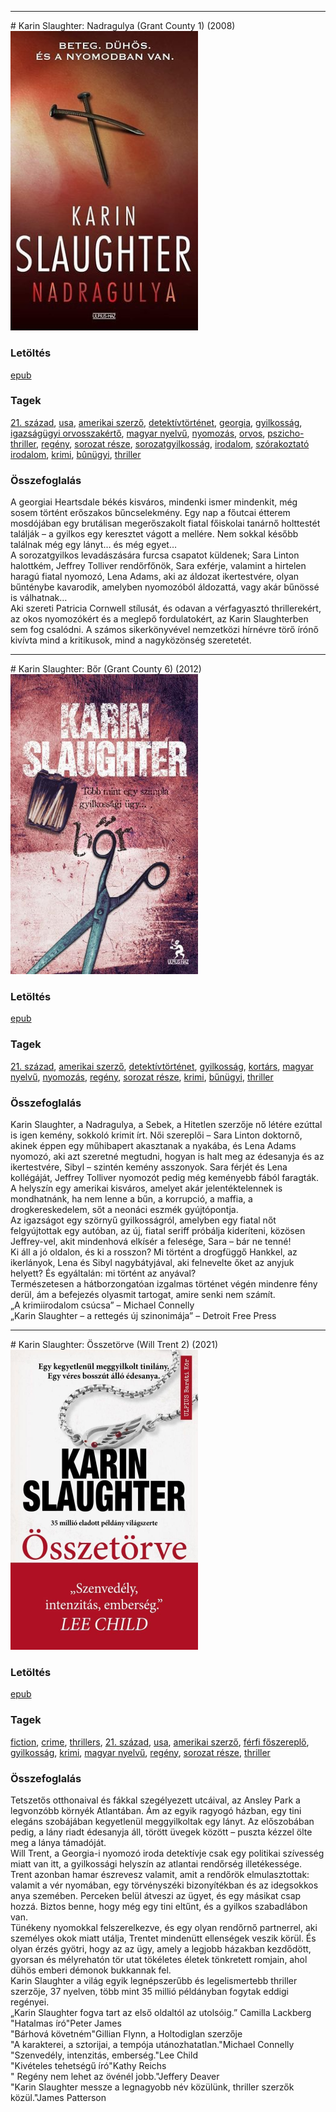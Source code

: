 <hr/>
# <a name="id_788">Karin Slaughter: Nadragulya (Grant County 1) (2008)</a>
<img src="https://github.com/BercziSandor/calibre_lib/raw/main/main/Karin%20Slaughter/Nadragulya%20%28788%29/cover.jpg" alt="cover" width="300"/>

### Letöltés
[epub](https://github.com/BercziSandor/calibre_lib/raw/main/main/Karin%20Slaughter/Nadragulya%20%28788%29/Nadragulya%20-%20Karin%20Slaughter.epub)

### Tagek
[21. század](https://github.com/berczisandor/calibre_lib/blob/main/main/_tags/21.%20sz%c3%a1zad.md), [usa](https://github.com/berczisandor/calibre_lib/blob/main/main/_tags/usa.md), [amerikai szerző](https://github.com/berczisandor/calibre_lib/blob/main/main/_tags/amerikai%20szerz%c5%91.md), [detektívtörténet](https://github.com/berczisandor/calibre_lib/blob/main/main/_tags/detekt%c3%advt%c3%b6rt%c3%a9net.md), [georgia](https://github.com/berczisandor/calibre_lib/blob/main/main/_tags/georgia.md), [gyilkosság](https://github.com/berczisandor/calibre_lib/blob/main/main/_tags/gyilkoss%c3%a1g.md), [igazságügyi orvosszakértő](https://github.com/berczisandor/calibre_lib/blob/main/main/_tags/igazs%c3%a1g%c3%bcgyi%20orvosszak%c3%a9rt%c5%91.md), [magyar nyelvű](https://github.com/berczisandor/calibre_lib/blob/main/main/_tags/magyar%20nyelv%c5%b1.md), [nyomozás](https://github.com/berczisandor/calibre_lib/blob/main/main/_tags/nyomoz%c3%a1s.md), [orvos](https://github.com/berczisandor/calibre_lib/blob/main/main/_tags/orvos.md), [pszicho-thriller](https://github.com/berczisandor/calibre_lib/blob/main/main/_tags/pszicho-thriller.md), [regény](https://github.com/berczisandor/calibre_lib/blob/main/main/_tags/reg%c3%a9ny.md), [sorozat része](https://github.com/berczisandor/calibre_lib/blob/main/main/_tags/sorozat%20r%c3%a9sze.md), [sorozatgyilkosság](https://github.com/berczisandor/calibre_lib/blob/main/main/_tags/sorozatgyilkoss%c3%a1g.md), [irodalom](https://github.com/berczisandor/calibre_lib/blob/main/main/_tags/irodalom.md), [szórakoztató irodalom](https://github.com/berczisandor/calibre_lib/blob/main/main/_tags/sz%c3%b3rakoztat%c3%b3%20irodalom.md), [krimi](https://github.com/berczisandor/calibre_lib/blob/main/main/_tags/krimi.md), [bûnügyi](https://github.com/berczisandor/calibre_lib/blob/main/main/_tags/b%c3%bbn%c3%bcgyi.md), [thriller](https://github.com/berczisandor/calibre_lib/blob/main/main/_tags/thriller.md)

### Összefoglalás
<div>
<p>A georgiai Heartsdale békés kisváros, mindenki ismer mindenkit, még sosem történt erőszakos bűncselekmény. Egy nap a főutcai étterem mosdójában egy brutálisan megerőszakolt fiatal főiskolai tanárnő holttestét találják – a gyilkos egy keresztet vágott a mellére. Nem sokkal később találnak még egy lányt… és még egyet…<br>A sorozatgyilkos levadászására furcsa csapatot küldenek; Sara Linton halottkém, Jeffrey Tolliver rendőrfőnök, Sara exférje, valamint a hirtelen haragú fiatal nyomozó, Lena Adams, aki az áldozat ikertestvére, olyan bűnténybe kavarodik, amelyben nyomozóból áldozattá, vagy akár bűnössé is válhatnak…<br>Aki szereti Patricia Cornwell stílusát, és odavan a vérfagyasztó thrillerekért, az okos nyomozókért és a meglepő fordulatokért, az Karin Slaughterben sem fog csalódni. A számos sikerkönyvével nemzetközi hírnévre törő írónő kivívta mind a kritikusok, mind a nagyközönség szeretetét.</p></div>


<hr/>
# <a name="id_599">Karin Slaughter: Bőr (Grant County 6) (2012)</a>
<img src="https://github.com/BercziSandor/calibre_lib/raw/main/main/Karin%20Slaughter/Bor%20%28599%29/cover.jpg" alt="cover" width="300"/>

### Letöltés
[epub](https://github.com/BercziSandor/calibre_lib/raw/main/main/Karin%20Slaughter/Bor%20%28599%29/Bor%20-%20Karin%20Slaughter.epub)

### Tagek
[21. század](https://github.com/berczisandor/calibre_lib/blob/main/main/_tags/21.%20sz%c3%a1zad.md), [amerikai szerző](https://github.com/berczisandor/calibre_lib/blob/main/main/_tags/amerikai%20szerz%c5%91.md), [detektívtörténet](https://github.com/berczisandor/calibre_lib/blob/main/main/_tags/detekt%c3%advt%c3%b6rt%c3%a9net.md), [gyilkosság](https://github.com/berczisandor/calibre_lib/blob/main/main/_tags/gyilkoss%c3%a1g.md), [kortárs](https://github.com/berczisandor/calibre_lib/blob/main/main/_tags/kort%c3%a1rs.md), [magyar nyelvű](https://github.com/berczisandor/calibre_lib/blob/main/main/_tags/magyar%20nyelv%c5%b1.md), [nyomozás](https://github.com/berczisandor/calibre_lib/blob/main/main/_tags/nyomoz%c3%a1s.md), [regény](https://github.com/berczisandor/calibre_lib/blob/main/main/_tags/reg%c3%a9ny.md), [sorozat része](https://github.com/berczisandor/calibre_lib/blob/main/main/_tags/sorozat%20r%c3%a9sze.md), [krimi](https://github.com/berczisandor/calibre_lib/blob/main/main/_tags/krimi.md), [bűnügyi](https://github.com/berczisandor/calibre_lib/blob/main/main/_tags/b%c5%b1n%c3%bcgyi.md), [thriller](https://github.com/berczisandor/calibre_lib/blob/main/main/_tags/thriller.md)

### Összefoglalás
<div>
<p>Karin ​Slaughter, a Nadragulya, a Sebek, a Hitetlen szerzője nő létére ezúttal is igen kemény, sokkoló krimit írt. Női szereplői – Sara Linton doktornő, akinek éppen egy műhibapert akasztanak a nyakába, és Lena Adams nyomozó, aki azt szeretné megtudni, hogyan is halt meg az édesanyja és az ikertestvére, Sibyl – szintén kemény asszonyok. Sara férjét és Lena kollégáját, Jeffrey Tolliver nyomozót pedig még keményebb fából faragták.<br>A helyszín egy amerikai kisváros, amelyet akár jelentéktelennek is mondhatnánk, ha nem lenne a bűn, a korrupció, a maffia, a drogkereskedelem, sőt a neonáci eszmék gyújtópontja.<br>Az igazságot egy szörnyű gyilkosságról, amelyben egy fiatal nőt felgyújtottak egy autóban, az új, fiatal seriff próbálja kideríteni, közösen Jeffrey-vel, akit mindenhová elkísér a felesége, Sara – bár ne tenné!<br>Ki áll a jó oldalon, és ki a rosszon? Mi történt a drogfüggő Hankkel, az ikerlányok, Lena és Sibyl nagybátyjával, aki felnevelte őket az anyjuk helyett? És egyáltalán: mi történt az anyával?<br>Természetesen a hátborzongatóan izgalmas történet végén mindenre fény derül, ám a befejezés olyasmit tartogat, amire senki nem számít.<br>„A krimiirodalom csúcsa” – Michael Connelly<br>„Karin Slaughter – a rettegés új szinonimája” – Detroit Free Press</p></div>


<hr/>
# <a name="id_1488">Karin Slaughter: Összetörve (Will Trent 2) (2021)</a>
<img src="https://github.com/BercziSandor/calibre_lib/raw/main/main/Karin%20Slaughter/Osszetorve%20%281488%29/cover.jpg" alt="cover" width="300"/>

### Letöltés
[epub](https://github.com/BercziSandor/calibre_lib/raw/main/main/Karin%20Slaughter/Osszetorve%20%281488%29/Osszetorve%20-%20Karin%20Slaughter.epub)

### Tagek
[fiction](https://github.com/berczisandor/calibre_lib/blob/main/main/_tags/fiction.md), [crime](https://github.com/berczisandor/calibre_lib/blob/main/main/_tags/crime.md), [thrillers](https://github.com/berczisandor/calibre_lib/blob/main/main/_tags/thrillers.md), [21. század](https://github.com/berczisandor/calibre_lib/blob/main/main/_tags/21.%20sz%c3%a1zad.md), [usa](https://github.com/berczisandor/calibre_lib/blob/main/main/_tags/usa.md), [amerikai szerző](https://github.com/berczisandor/calibre_lib/blob/main/main/_tags/amerikai%20szerz%c5%91.md), [férfi főszereplő](https://github.com/berczisandor/calibre_lib/blob/main/main/_tags/f%c3%a9rfi%20f%c5%91szerepl%c5%91.md), [gyilkosság](https://github.com/berczisandor/calibre_lib/blob/main/main/_tags/gyilkoss%c3%a1g.md), [krimi](https://github.com/berczisandor/calibre_lib/blob/main/main/_tags/krimi.md), [magyar nyelvű](https://github.com/berczisandor/calibre_lib/blob/main/main/_tags/magyar%20nyelv%c5%b1.md), [regény](https://github.com/berczisandor/calibre_lib/blob/main/main/_tags/reg%c3%a9ny.md), [sorozat része](https://github.com/berczisandor/calibre_lib/blob/main/main/_tags/sorozat%20r%c3%a9sze.md), [thriller](https://github.com/berczisandor/calibre_lib/blob/main/main/_tags/thriller.md)

### Összefoglalás
<div>
<p>Tetszetős ​otthonaival és fákkal szegélyezett utcáival, az Ansley Park a legvonzóbb környék Atlantában. Ám az egyik ragyogó házban, egy tini elegáns szobájában kegyetlenül meggyilkoltak egy lányt. Az előszobában pedig, a lány riadt édesanyja áll, törött üvegek között – puszta kézzel ölte meg a lánya támadóját.<br>Will Trent, a Georgia-i nyomozó iroda detektívje csak egy politikai szívesség miatt van itt, a gyilkossági helyszín az atlantai rendőrség illetékessége. Trent azonban hamar észrevesz valamit, amit a rendőrök elmulasztottak: valamit a vér nyomában, egy törvényszéki bizonyítékban és az idegsokkos anya szemében. Perceken belül átveszi az ügyet, és egy másikat csap hozzá. Biztos benne, hogy még egy tini eltűnt, és a gyilkos szabadlábon van.<br>Tünékeny nyomokkal felszerelkezve, és egy olyan rendőrnő partnerrel, aki személyes okok miatt utálja, Trentet mindenütt ellenségek veszik körül. És olyan érzés gyötri, hogy az az ügy, amely a legjobb házakban kezdődött, gyorsan és mélyrehatón tör utat tökéletes életek tönkretett romjain, ahol dühös emberi démonok bukkannak fel.<br>Karin Slaughter a világ egyik legnépszerűbb és legelismertebb thriller szerzője, 37 nyelven, több mint 35 millió példányban fogytak eddigi regényei.<br>„Karin Slaughter fogva tart az első oldaltól az utolsóig.” Camilla Lackberg<br>"Hatalmas író"Peter James<br>"Bárhová követném"Gillian Flynn, a Holtodiglan szerzője<br>"A karakterei, a sztorijai, a tempója utánozhatatlan."Michael Connelly<br>"Szenvedély, intenzitás, emberség."Lee Child<br>"Kivételes tehetségű író"Kathy Reichs<br>" Regény nem lehet az övénél jobb."Jeffery Deaver<br>"Karin Slaughter messze a legnagyobb név közülünk, thriller szerzők közül."James Patterson</p></div>


